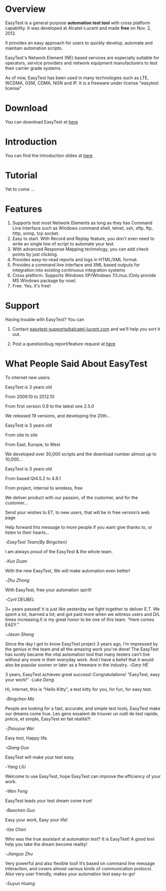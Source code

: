 # Overview #
EasyTest is a general purpose **automation test tool** with cross platform capability. It was developed at Alcatel-Lucent and made **free** on Nov. 2, 2012.

It provides an easy approach for users to quickly develop, automate and maintain automation scripts. 

EasyTest's Network Element (NE) based services are especially suitable for operators, service providers and network equipment manufacturers to test their carrier grade systems. 

As of now, EasyTest has been used in many technologies such as LTE, WCDMA, GSM, CDMA, NGN and IP. It is a freeware under license "easytest license"

# Download #

You can download EasyTest at [here](https://sourceforge.net/projects/easytest/files/EasyTest-2.7.0Free.exe/download)

# Introduction #
You can find the introduction slides at [here](https://sourceforge.net/projects/easytest/files/EasyTest_Introduction_2013w17.ppt/download)

# Tutorial #
Yet to come ...

# Features #
1. Supports test most Network Elements as long as they has Command Line Interface such as Windows command shell, telnet, ssh, sftp, ftp, http, snmp, tcp socket.
2. Easy to start. With Record and Replay feature, you don't even need to write an single line of script to automate your test.
3. With advanced Response Mapping technology, you can add check points by just clicking.
4. Provides easy-to-read reports and logs in HTML/XML format.
5. Provides a command line interface and XML based outputs for integration into existing continuous integration systems
6. Cross platform. Supports Windows XP/Windows 7/Linux.(Only provide MS Windows package by now)
7. Free. Yes, it's free!

# Support #
Having trouble with EasyTest? You can

1. Contact easytest-supports@alcatel-lucent.com and we’ll help you sort it out.

2. Post a question/bug report/feature request at [here](https://github.com/EasyTest2012/EasyTest/issues)
  
# What People Said About EasyTest #

To internet new users:

EasyTest is 3 years old

From 2009.10 to 2012.10

From first version 0.9 to the latest one 2.5.0

We released 19 versions, and developing the 20th…

EasyTest is 3 years old

From site to site

From East, Europe, to West

We developed over 30,000 scripts and the download number almost up to 10,000…

EasyTest is 3 years old

From based Qt4.5.2 to 4.8.1

From project, internal to wireless, free

We deliver product with our passion, of the customer, and for the customer…

Send your wishes to ET, to new users, that will be in free version’s web page

Help forward this message to more people if you want give thanks to, or listen to their hearts…

-*EasyTest Team(By Bingchen)*


I am always proud of the EasyTest & the whole team.

-*Kun Duan*

With the new EasyTest, We will make automation even better!

-*Zhu Zhong*

With EasyTest, free your automation spirit!

-*Cyril DEUBEL*

3+ years passed! It is just like yesterday we fight together to deliver E.T. We spent a lot, learned a lot; and got paid more when we witness users and D/L times increasing.It is my great honor to be one of this team.
“Here comes EASY.”
  
-*Jason Sheng*

Since the day I got to know EasyTest project 3 years ago, I’m impressed by the genius in the team and all the amazing work you’ve done! The EasyTest has surely became the vital automation tool that many testers can’t live without any more in their everyday work. And I have a belief that it would also be popular sooner or later as a freeware in the industry.
-*Gary HE*

3 years, EasyTest achieves great success! Congratulations!
“EasyTest, easy your work!"
-*Luke Deng*


Hi, internet, this is “Hello Kitty”, a test kitty for you, for fun, for easy test.

-*Bingchen Ma*

People are looking for a fast, accurate, and simple test tools, EasyTest make our dreams come true.
Les gens essaient de trouver un outil de test rapide, précis, et simple, EasyTest en fait réalité?!

-*Zhouyue Wei*

Easy test, Happy life.

-*Qiang Guo*

EasyTest will make your test easy.

-*Yang LIU*

Welcome to use EasyTest, hope EasyTest can improve the efficiency of your work.

-*Wen Feng*

EasyTest leads your test dream come true!

-*Baochen Guo*

Easy your work, Easy your life!

-*lize Chen*

Who was the true assistant at automation test? It is  EasyTest! A good tool help you take the dream become reality! 

-*Jianguo Zhu*

Very powerful and also flexible tool!
It’s based on command line message interaction, and covers almost various kinds of communication protocol.
Also very user friendly, makes your automation test easy-to-go!

-*Suyun Huang*


